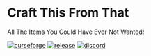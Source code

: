 # Craft This From That
All The Items You Could Have Ever Not Wanted!

[![curseforge](https://img.shields.io/badge/-CurseForge-gray?style=for-the-badge&logo=curseforge&labelColor=orange)](https://www.curseforge.com/minecraft/mc-mods/ctft)
[![release](https://img.shields.io/github/v/release/chyzman/ctft?logo=github&style=for-the-badge)](https://github.com/chyzman/ctft/)
[![discord](https://img.shields.io/discord/825828008644313089?label=wisp%20forest&logo=discord&logoColor=white&style=for-the-badge)](https://discord.gg/ynSmPHfn7F)
